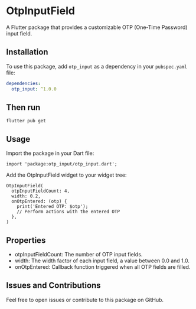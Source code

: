 # OtpInputField

A Flutter package that provides a customizable OTP (One-Time Password) input field.

## Installation

To use this package, add `otp_input` as a dependency in your `pubspec.yaml` file:

```yaml
dependencies:
  otp_input: ^1.0.0
```

## Then run

```
flutter pub get
```

## Usage

Import the package in your Dart file:

```
import 'package:otp_input/otp_input.dart';
```

Add the OtpInputField widget to your widget tree:

```
OtpInputField(
  otpInputFieldCount: 4,
  width: 0.2,
  onOtpEntered: (otp) {
    print('Entered OTP: $otp');
    // Perform actions with the entered OTP
  },
)
```

## Properties

- otpInputFieldCount: The number of OTP input fields.
- width: The width factor of each input field, a value between 0.0 and 1.0.
- onOtpEntered: Callback function triggered when all OTP fields are filled.

## Issues and Contributions

Feel free to open issues or contribute to this package on GitHub.

